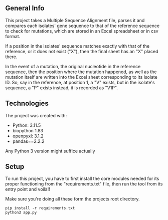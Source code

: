 ## General Info

This project takes a Multiple Sequence Alignment file, parses it
and compares each isolates' gene sequence to that of the reference
sequence to check for mutations, which are stored in an Excel spreadsheet or
in csv format.

If a position in the isolates' sequence matches exactly with that
of the reference, or it does not exist ("X"), then the final sheet has an
"X" placed there.

In the event of a mutation, the original nucleotide in the reference sequence,
then the position where the mutation happened, as well as the mutation itself
are written into the Excel sheet corresponding to its Isolate ID. So, say in
the reference, at position 1, a "V" exists, but in the isolate's sequence, a "P"
exists instead, it is recorded as "V1P".

## Technologies

The project was created with:

- Python: 3.11.5
- biopython 1.83
- openpyxl: 3.1.2
- pandas==2.2.2

Any Python 3 version might suffice actually

## Setup

To run this project, you have to first install the core modules needed
for its proper functioning from the "requirements.txt" file, then run
the tool from its entry point and voilà!!

Make sure you're doing all these form the projects root directory.

```commandline
pip install -r requirements.txt
python3 app.py
```
